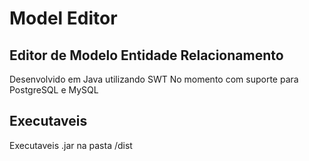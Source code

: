 # Model Editor

## Editor de Modelo Entidade Relacionamento


Desenvolvido em Java utilizando SWT
No momento com suporte para PostgreSQL e MySQL


## Executaveis


Executaveis .jar na pasta /dist

